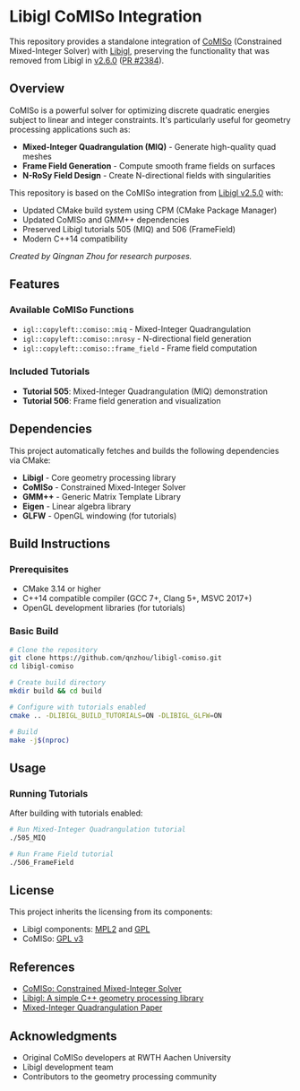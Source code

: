 # Libigl CoMISo Integration

This repository provides a standalone integration of [CoMISo](https://www.graphics.rwth-aachen.de/software/comiso/) (Constrained Mixed-Integer Solver) with [Libigl](https://libigl.github.io), preserving the functionality that was removed from Libigl in [v2.6.0](https://github.com/libigl/libigl/releases/tag/v2.6.0) ([PR #2384](https://github.com/libigl/libigl/pull/2384)).

## Overview

CoMISo is a powerful solver for optimizing discrete quadratic energies subject to linear and integer constraints. It's particularly useful for geometry processing applications such as:

- **Mixed-Integer Quadrangulation (MIQ)** - Generate high-quality quad meshes
- **Frame Field Generation** - Compute smooth frame fields on surfaces
- **N-RoSy Field Design** - Create N-directional fields with singularities

This repository is based on the CoMISo integration from [Libigl v2.5.0](https://github.com/libigl/libigl/releases/tag/v2.5.0) with:
- Updated CMake build system using CPM (CMake Package Manager)
- Updated CoMISo and GMM++ dependencies
- Preserved Libigl tutorials 505 (MIQ) and 506 (FrameField)
- Modern C++14 compatibility

*Created by Qingnan Zhou for research purposes.*

## Features

### Available CoMISo Functions
- `igl::copyleft::comiso::miq` - Mixed-Integer Quadrangulation
- `igl::copyleft::comiso::nrosy` - N-directional field generation
- `igl::copyleft::comiso::frame_field` - Frame field computation

### Included Tutorials
- **Tutorial 505**: Mixed-Integer Quadrangulation (MIQ) demonstration
- **Tutorial 506**: Frame field generation and visualization

## Dependencies

This project automatically fetches and builds the following dependencies via CMake:

- **Libigl** - Core geometry processing library
- **CoMISo** - Constrained Mixed-Integer Solver
- **GMM++** - Generic Matrix Template Library
- **Eigen** - Linear algebra library
- **GLFW** - OpenGL windowing (for tutorials)

## Build Instructions

### Prerequisites
- CMake 3.14 or higher
- C++14 compatible compiler (GCC 7+, Clang 5+, MSVC 2017+)
- OpenGL development libraries (for tutorials)

### Basic Build
```bash
# Clone the repository
git clone https://github.com/qnzhou/libigl-comiso.git
cd libigl-comiso

# Create build directory
mkdir build && cd build

# Configure with tutorials enabled
cmake .. -DLIBIGL_BUILD_TUTORIALS=ON -DLIBIGL_GLFW=ON

# Build
make -j$(nproc)
```

## Usage

### Running Tutorials

After building with tutorials enabled:

```bash
# Run Mixed-Integer Quadrangulation tutorial
./505_MIQ

# Run Frame Field tutorial  
./506_FrameField
```

## License

This project inherits the licensing from its components:
- Libigl components: [MPL2](https://github.com/libigl/libigl/blob/main/LICENSE.MPL2) and [GPL](https://github.com/libigl/libigl/blob/main/LICENSE.GPL)
- CoMISo: [GPL v3](https://www.gnu.org/licenses/gpl-3.0.html)

## References

- [CoMISo: Constrained Mixed-Integer Solver](https://www.graphics.rwth-aachen.de/software/comiso/)
- [Libigl: A simple C++ geometry processing library](https://libigl.github.io)
- [Mixed-Integer Quadrangulation Paper](https://www.graphics.rwth-aachen.de/publication/03234/)

## Acknowledgments

- Original CoMISo developers at RWTH Aachen University
- Libigl development team
- Contributors to the geometry processing community

